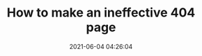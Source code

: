 ---
date: 2021-06-04 04:26:04
link:
  source: pocket
  source_url: https://getpocket.com
  text: How to make an ineffective 404 page
  url: https://ericwbailey.design/writing/how-to-make-an-ineffective-404-page/
source: pocket
syndicated:
- type: pocket
  url: https://ericwbailey.design/writing/how-to-make-an-ineffective-404-page/
- type: mastodon
  url: https://mastodon.technology/users/roytang/statuses/106350577694423699
- type: twitter
  url: https://twitter.com/roytang/status/1400671285827411970/
title: How to make an ineffective 404 page
---